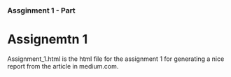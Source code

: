 ### Assginment 1 - Part

# Assignemtn 1

Assignment_1.html is the html file for the assignment 1 for generating a nice report from the article in medium.com.
